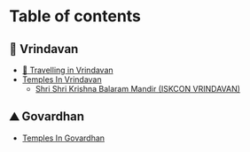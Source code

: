 # Table of contents

## 🪈 Vrindavan

* [🌳 Travelling in Vrindavan](README.md)
* [Temples In Vrindavan](vrindavan/temples-in-vrindavan/README.md)
  * [Shri Shri Krishna Balaram Mandir (ISKCON VRINDAVAN)](vrindavan/temples-in-vrindavan/shri-shri-krishna-balaram-mandir-iskcon-vrindavan.md)

## ⛰️ Govardhan

* [Temples In Govardhan](govardhan/temples-in-govardhan.md)

